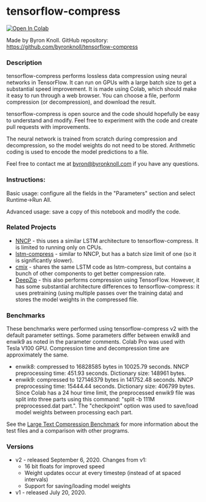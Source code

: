 # tensorflow-compress

[![Open In Colab](https://colab.research.google.com/assets/colab-badge.svg)](https://colab.research.google.com/github/byronknoll/tensorflow-compress/blob/master/tensorflow-compress.ipynb)

Made by Byron Knoll. GitHub repository: https://github.com/byronknoll/tensorflow-compress

### Description

tensorflow-compress performs lossless data compression using neural networks in TensorFlow. It can run on GPUs with a large batch size to get a substantial speed improvement. It is made using Colab, which should make it easy to run through a web browser. You can choose a file, perform compression (or decompression), and download the result.

tensorflow-compress is open source and the code should hopefully be easy to understand and modify. Feel free to experiment with the code and create pull requests with improvements.

The neural network is trained from scratch during compression and decompression, so the model weights do not need to be stored. Arithmetic coding is used to encode the model predictions to a file.

Feel free to contact me at byron@byronknoll.com if you have any questions.

### Instructions:

Basic usage: configure all the fields in the "Parameters" section and select Runtime->Run All.

Advanced usage: save a copy of this notebook and modify the code.

### Related Projects
*   [NNCP](https://bellard.org/nncp/) - this uses a similar LSTM architecture to tensorflow-compress. It is limited to running only on CPUs.
*   [lstm-compress](https://github.com/byronknoll/lstm-compress) - similar to NNCP, but has a batch size limit of one (so it is significantly slower).
*   [cmix](http://www.byronknoll.com/cmix.html) - shares the same LSTM code as lstm-compress, but contains a bunch of other components to get better compression rate.
*   [DeepZip](https://github.com/mohit1997/DeepZip) - this also performs compression using TensorFlow. However, it has some substantial architecture differences to tensorflow-compress: it uses pretraining (using multiple passes over the training data) and stores the model weights in the compressed file.

### Benchmarks
These benchmarks were performed using tensorflow-compress v2 with the default parameter settings. Some parameters differ between enwik8 and enwik9 as noted in the parameter comments. Colab Pro was used with Tesla V100 GPU. Compression time and decompression time are approximately the same.
*   enwik8: compressed to 16828585 bytes in 10025.79 seconds. NNCP preprocessing time: 451.93 seconds. Dictionary size: 148961 bytes.
*   enwik9: compressed to 127146379 bytes in 141752.48 seconds. NNCP preprocessing time: 15444.44 seconds. Dictionary size: 406799 bytes. Since Colab has a 24 hour time limit, the preprocessed enwik9 file was split into three parts using this command: "split -b 111M preprocessed.dat part.". The "checkpoint" option was used to save/load model weights between processing each part.

See the [Large Text Compression Benchmark](http://mattmahoney.net/dc/text.html) for more information about the test files and a comparison with other programs.

### Versions
* v2 - released September 6, 2020. Changes from v1:
  * 16 bit floats for improved speed
  * Weight updates occur at every timestep (instead of at spaced intervals)
  * Support for saving/loading model weights
* v1 - released July 20, 2020.

